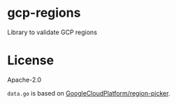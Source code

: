 # gcp-regions

Library to validate GCP regions

# License

Apache-2.0

`data.go` is based on [GoogleCloudPlatform/region-picker](https://github.com/GoogleCloudPlatform/region-picker/blob/c7be626a97daebd1b1f7fb9b60ca4113961b2af7/data/regions.json).